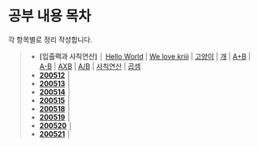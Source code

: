 # 공부 내용 목차

각 항목별로 정리 작성합니다.

> - __[입출력과 사칙연산]__ │
[Hello World](./2557.md) | [We love kriii](./10718.md) | [고양이](./10171.md) | [개](./10172.md) | [A+B](./1000.md) | [A-B](./1001.md) | [AXB](./10998.md) | [A/B](./1008.md) | [사칙연산](./10869.md) | [곱셈](./2588.md)
> - __[200512](./200512.md)__ │ 
> - __[200513](./200513.md)__ │ 
> - __[200514](./200514.md)__ │ 
> - __[200515](./200515.md)__ │ 
> - __[200518](./200518.md)__ │
> - __[200519](./200519.md)__ │ 
> - __[200520](./200520.md)__ │ 
> - __[200521](./200521.md)__ │ 
